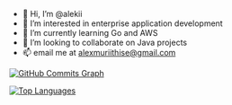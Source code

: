 - :wave: Hi, I’m @alekii
- :eyes: I’m interested in enterprise application development
- :seedling: I’m currently learning Go and AWS
- :revolving_hearts:️ I’m looking to collaborate on Java projects
- :mailbox: email me at alexmuriithise@gmail.com

<a href="http://www.github.com/morgan4080"><img src="https://activity-graph.herokuapp.com/graph?username=alekii&bg_color=1c1917&color=ffffff&line=0891b2&point=ffffff&area_color=1c1917&area=true&hide_border=true&custom_title=GitHub%20Commits%20Graph" alt="GitHub Commits Graph" /></a>

<a href="https://github.com/morgan4080" align="left"><img src="https://github-readme-stats.vercel.app/api/top-langs/?username=alekii&langs_count=10&title_color=0891b2&text_color=ffffff&icon_color=0891b2&bg_color=1c1917&hide_border=true&locale=en&custom_title=Top%20%Languages" alt="Top Languages" /></a>
